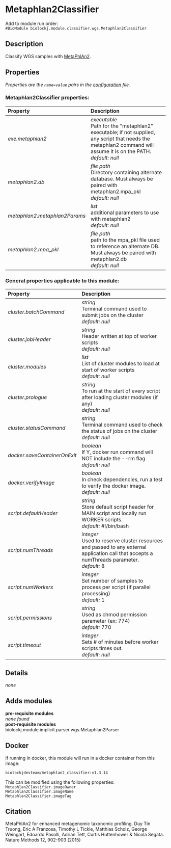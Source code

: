 # Metaphlan2Classifier
Add to module run order:                    
`#BioModule biolockj.module.classifier.wgs.Metaphlan2Classifier`

## Description 
Classify WGS samples with [MetaPhlAn2](http://bitbucket.org/biobakery/metaphlan2).

## Properties 
*Properties are the `name=value` pairs in the [configuration](../../../Configuration#properties) file.*                   

### Metaphlan2Classifier properties: 
| Property| Description |
| :--- | :--- |
| *exe.metaphlan2* | _executable_ <br>Path for the "metaphlan2" executable; if not supplied, any script that needs the metaphlan2 command will assume it is on the PATH.<br>*default:*  *null* |
| *metaphlan2.db* | _file path_ <br>Directory containing alternate database. Must always be paired with metaphlan2.mpa_pkl<br>*default:*  *null* |
| *metaphlan2.metaphlan2Params* | _list_ <br>additional parameters to use with metaphlan2<br>*default:*  *null* |
| *metaphlan2.mpa_pkl* | _file path_ <br>path to the mpa_pkl file used to reference an alternate DB. Must always be paired with metaphlan2.db<br>*default:*  *null* |

### General properties applicable to this module: 
| Property| Description |
| :--- | :--- |
| *cluster.batchCommand* | _string_ <br>Terminal command used to submit jobs on the cluster<br>*default:*  *null* |
| *cluster.jobHeader* | _string_ <br>Header written at top of worker scripts<br>*default:*  *null* |
| *cluster.modules* | _list_ <br>List of cluster modules to load at start of worker scripts<br>*default:*  *null* |
| *cluster.prologue* | _string_ <br>To run at the start of every script after loading cluster modules (if any)<br>*default:*  *null* |
| *cluster.statusCommand* | _string_ <br>Terminal command used to check the status of jobs on the cluster<br>*default:*  *null* |
| *docker.saveContainerOnExit* | _boolean_ <br>If Y, docker run command will NOT include the --rm flag<br>*default:*  *null* |
| *docker.verifyImage* | _boolean_ <br>In check dependencies, run a test to verify the docker image.<br>*default:*  *null* |
| *script.defaultHeader* | _string_ <br>Store default script header for MAIN script and locally run WORKER scripts.<br>*default:*  #!/bin/bash |
| *script.numThreads* | _integer_ <br>Used to reserve cluster resources and passed to any external application call that accepts a numThreads parameter.<br>*default:*  8 |
| *script.numWorkers* | _integer_ <br>Set number of samples to process per script (if parallel processing)<br>*default:*  1 |
| *script.permissions* | _string_ <br>Used as chmod permission parameter (ex: 774)<br>*default:*  770 |
| *script.timeout* | _integer_ <br>Sets # of minutes before worker scripts times out.<br>*default:*  *null* |

## Details 
*none*

## Adds modules 
**pre-requisite modules**                    
*none found*                   
**post-requisite modules**                    
biolockj.module.implicit.parser.wgs.Metaphlan2Parser                   

## Docker 
If running in docker, this module will run in a docker container from this image:<br>
```
biolockjdevteam/metaphlan2_classifier:v1.3.14
```
This can be modified using the following properties:<br>
`Metaphlan2Classifier.imageOwner`<br>
`Metaphlan2Classifier.imageName`<br>
`Metaphlan2Classifier.imageTag`<br>

## Citation 
MetaPhlAn2 for enhanced metagenomic taxonomic profiling. Duy Tin Truong, Eric A Franzosa, Timothy L Tickle, Matthias Scholz, George Weingart, Edoardo Pasolli, Adrian Tett, Curtis Huttenhower & Nicola Segata. Nature Methods 12, 902-903 (2015)

